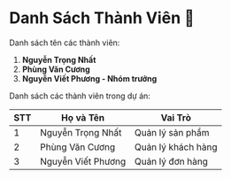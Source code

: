 # Danh Sách Thành Viên 🎈

Danh sách tên các thành viên:

1. **Nguyễn Trọng Nhất**
2. **Phùng Văn Cương**
3. **Nguyễn Viết Phương - Nhóm trưởng**

Danh sách các thành viên trong dự án:

| STT | Họ và Tên          | Vai Trò               |
|-----|--------------------|-----------------------|
| 1   | Nguyễn Trọng Nhất  | Quản lý sản phẩm      |
| 2   | Phùng Văn Cương    | Quản lý khách hàng    |
| 3   | Nguyễn Viết Phương | Quản lý đơn hàng      |

